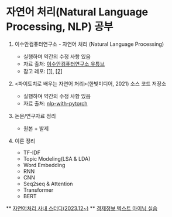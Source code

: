 # 자연어 처리(Natural Language Processing, NLP) 공부

1. 이수안컴퓨터연구소 - 자연어 처리 (Natural Language Processing)
   - 실행하며 약간의 수정 사항 있음
   - 자료 출처: [이수안컴퓨터연구소 유튜브](https://www.youtube.com/@user-ss5no9xw6e)
   - 참고 레포: [[1]](https://github.com/yeon93/NLP_study), [[2]](https://github.com/kjh8331267/NLP_suanlab)

2. <파이토치로 배우는 자연어 처리>(한빛미디어, 2021) 소스 코드 저장소
   - 실행하며 약간의 수정 사항 있음
   - 자료 출처: [nlp-with-pytorch](https://github.com/rickiepark/nlp-with-pytorch)

3. 논문/연구자료 정리
   - 원본 + 발제

4. 이론 정리
   - TF-IDF
   - Topic Modeling(LSA & LDA)
   - Word Embedding
   - RNN
   - CNN
   - Seq2seq & Attention
   - Transformer
   - BERT
  
** [자연어처리 사내 스터디(2023.12~)](https://github.com/kjh8331267/NLP_study?tab=readme-ov-file)
** [경제정보 텍스트 마이닝 실습](https://github.com/jo-cho/eitm)
